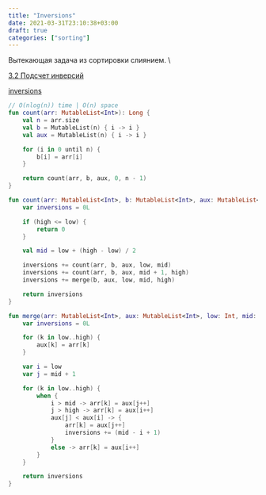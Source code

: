 ```yaml
---
title: "Inversions"
date: 2021-03-31T23:10:38+03:00
draft: true
categories: ["sorting"]
---
```


Вытекающая задача из сортировки слиянием. \

[3.2 Подсчет инверсий](https://storage.piter.com/upload/contents/978544610907/978544610907_p.pdf)

[inversions](https://github.com/solairerove/algs4-leprosorium/blob/master/src/main/kotlin/com/github/solairerove/algs4/leprosorium/sorting/Inversions.kt)

```kotlin
// O(nlog(n)) time | O(n) space
fun count(arr: MutableList<Int>): Long {
    val n = arr.size
    val b = MutableList(n) { i -> i }
    val aux = MutableList(n) { i -> i }

    for (i in 0 until n) {
        b[i] = arr[i]
    }

    return count(arr, b, aux, 0, n - 1)
}

fun count(arr: MutableList<Int>, b: MutableList<Int>, aux: MutableList<Int>, low: Int, high: Int): Long {
    var inversions = 0L

    if (high <= low) {
        return 0
    }

    val mid = low + (high - low) / 2

    inversions += count(arr, b, aux, low, mid)
    inversions += count(arr, b, aux, mid + 1, high)
    inversions += merge(b, aux, low, mid, high)

    return inversions
}

fun merge(arr: MutableList<Int>, aux: MutableList<Int>, low: Int, mid: Int, high: Int): Long {
    var inversions = 0L

    for (k in low..high) {
        aux[k] = arr[k]
    }

    var i = low
    var j = mid + 1

    for (k in low..high) {
        when {
            i > mid -> arr[k] = aux[j++]
            j > high -> arr[k] = aux[i++]
            aux[j] < aux[i] -> {
                arr[k] = aux[j++]
                inversions += (mid - i + 1)
            }
            else -> arr[k] = aux[i++]
        }
    }

    return inversions
}
```
